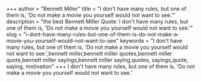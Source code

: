 +++
author = "Bennett Miller"
title = "I don't have many rules, but one of them is, 'Do not make a movie you yourself would not want to see.'"
description = "the best Bennett Miller Quote: I don't have many rules, but one of them is, 'Do not make a movie you yourself would not want to see.'"
slug = "i-dont-have-many-rules-but-one-of-them-is-do-not-make-a-movie-you-yourself-would-not-want-to-see"
keywords = "I don't have many rules, but one of them is, 'Do not make a movie you yourself would not want to see.',bennett miller,bennett miller quotes,bennett miller quote,bennett miller sayings,bennett miller saying,quotes, sayings,quote, saying, motivation"
+++
I don't have many rules, but one of them is, 'Do not make a movie you yourself would not want to see.'
